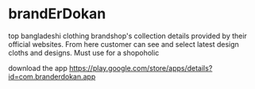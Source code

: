 # brandErDokan
top bangladeshi clothing brandshop's collection details provided by their official websites. From here customer can see and select latest design cloths and designs. Must use for a shopoholic 

download the app
https://play.google.com/store/apps/details?id=com.branderdokan.app
